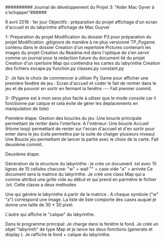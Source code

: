 ########## Journal de développement du Projet 3: "Aider Mac Gyver à s'echapper"######

9 avril 2018 : 1er jour
Objectifs : préparation du projet 
			affichage d'un ecran d'accueil et du  labyrinthe
			affichage de Mac Guyver




1- Preparation du projet
	Modification du dossier P3 pour préparation du projet 
	Modification .gitignore de manière à ne plus versionné TP_Pygame contenu dans le dossier
	Creation d'un repertoire Pictures contenant les images du projet
	Creation du Readme.md dans l'optique de s'en servir comme un journal pour la redaction future du document lié  du projet
	Creation d'un rpertoire Map qui contiendra les cartes du labyrinthe
	Creation des fichiers  escape.py function.py classes.py constant.py

2- Je fais le choix de commencer à utiliser Py Game pour afficher une première fenêtre de jeu : Ecran d'accueil et coder le fait de rentrer dans le jeu et de pouvoir en sortir en fermant la fenêtre --- Fait premier commit.

3- (Pygame est à mon sens plus facile à utliser que le mode console car il fonctionne par calque et cela évite de gérer les deplacements en manipulation de liste) 

Première étape: Gestion des boucles du jeu :Une boucle principale permettant de renter dans l'interface.
A l'intérieur:
Une boucle Accueil (Home loop) permettant de renter sur l'ecran d'accueil et d'en sortir pour enter dans le jeu (cela permettra par la suite de chatger plusieurs niveau)
Une Boucle jeu permettant de lancer la partie avec le choix de la carte.
Fait deuxième commit.

Deuxième étape:

Génération de la structure du labyrinthe : je crée un document .txt avec 15 lignes de 15 cellules chacune: 
"w" = wall
"" = case vide
"a" = arrivée
Ce document sera la matrice du labyrinthe.
Je créé une class Map qui a comme attribut une grille vide au début et qui prend en parmètre le fichier .txt.
Cette classe a deux methodes

Une qui génére le labyrinthe à partir de la matrice :
A chaque symbole ("w" "a") correspond une image.
La liste de liste comporte des cases auquel je donne une taille de 30 * 30 pixel.

L'autre qui affiche le "calque" du labyrinthe. 

Dans le programme principal:
Je charge dans la fenêtre le fond.
Je créé un objet "labyrinth" de type Map et je lance les deux fonctions (generate et display ).
Je raffiche le fond + calque du labyrinthe.






